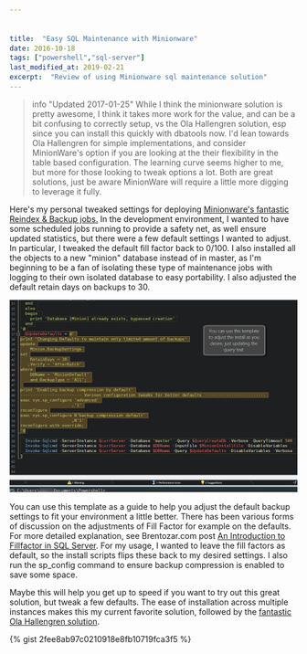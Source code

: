 ```yaml
---


title:  "Easy SQL Maintenance with Minionware"
date: 2016-10-18
tags: ["powershell","sql-server"]
last_modified_at: 2019-02-21
excerpt:  "Review of using Minionware sql maintenance solution"
---
```

> info "Updated 2017-01-25"
> While I think the minionware solution is pretty awesome, I think it takes more work for the value, and can be a bit confusing to correctly setup, vs the Ola Hallengren solution, esp since you can install this quickly with dbatools now. I'd lean towards Ola Hallengren for simple implementations, and consider MinionWare's option if you are looking at the their flexibility in the table based configuration. The learning curve seems higher to me, but more for those looking to tweak options a lot. Both are great solutions, just be aware MinionWare will require a little more digging to leverage it fully.


Here's my personal tweaked settings for deploying [Minionware's fantastic Reindex & Backup jobs.](http://bit.ly/2e8aE8g) In the development environment, I wanted to have some scheduled jobs running to provide a safety net, as well ensure updated statistics, but there were a few default settings I wanted to adjust. In particular, I tweaked the default fill factor back to 0/100. I also installed all the objects to a new "minion" database instead of in master, as I'm beginning to be a fan of isolating these type of maintenance jobs with logging to their own isolated database to easy portability. I also adjusted the default retain days on backups to 30.

![powershell setup of backup](/assets/img/2016-10-10_10-02-32.png)

You can use this template as a guide to help you adjust the default backup settings to fit your environment a little better.
There has been various forms of discussion on the adjustments of Fill Factor for example on the defaults. For more detailed explanation, see Brentozar.com post [An Introduction to Fillfactor in SQL Server](http://bit.ly/2e8c2rq). For my usage, I wanted to leave the fill factors as default, so the install scripts flips these back to my desired settings. I also run the sp_config command to ensure backup compression is enabled to save some space.

Maybe this will help you get up to speed if you want to try out this great solution, but tweak a few defaults.
The ease of installation across multiple instances makes this my current favorite solution, followed by the [fantastic Ola Hallengren solution](http://bit.ly/2e8d9qW).

{% gist 2fee8ab97c0210918e8fb10719fca3f5 %}
